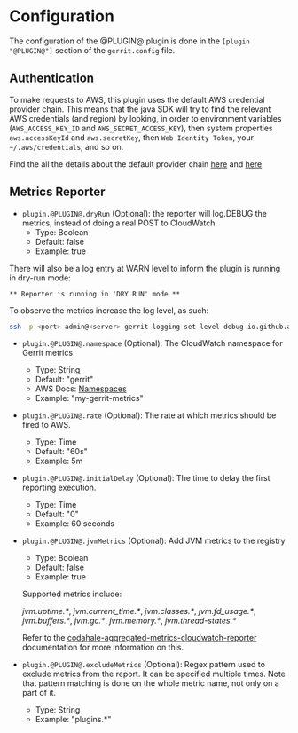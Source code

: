 # Configuration

The configuration of the @PLUGIN@ plugin is done in the `[plugin "@PLUGIN@"]`
section of the `gerrit.config` file.

## Authentication

To make requests to AWS, this plugin uses the default AWS credential provider
chain. This means that the java SDK will try to find the relevant AWS
credentials (and region) by looking, in order to environment variables
(`AWS_ACCESS_KEY_ID` and `AWS_SECRET_ACCESS_KEY`), then system properties
`aws.accessKeyId` and `aws.secretKey`, then `Web Identity Token`, your
`~/.aws/credentials`, and so on.

Find the all the details about the default provider chain
[here](https://docs.aws.amazon.com/sdk-for-java/v1/developer-guide/credentials.html) and
[here](https://docs.aws.amazon.com/sdk-for-java/v1/developer-guide/setup-credentials.html)

## Metrics Reporter

* `plugin.@PLUGIN@.dryRun` (Optional): the reporter will log.DEBUG the metrics,
instead of doing a real POST to CloudWatch.
    * Type: Boolean
    * Default: false
    * Example: true

There will also be a log entry at WARN level to inform the plugin is running in
dry-run mode:

```** Reporter is running in 'DRY RUN' mode **```

To observe the metrics increase the log level, as such:

```bash
ssh -p <port> admin@<server> gerrit logging set-level debug io.github.azagniotov.metrics.reporter.cloudwatch.CloudWatchReporter
```

* `plugin.@PLUGIN@.namespace` (Optional): The CloudWatch namespace for Gerrit metrics.
    * Type: String
    * Default: "gerrit"
    * AWS Docs: [Namespaces](https://docs.aws.amazon.com/AmazonCloudWatch/latest/monitoring/cloudwatch_concepts.html#Namespace)
    * Example: "my-gerrit-metrics"

* `plugin.@PLUGIN@.rate` (Optional): The rate at which metrics should be fired to AWS.
    * Type: Time
    * Default: "60s"
    * Example: 5m

* `plugin.@PLUGIN@.initialDelay` (Optional): The time to delay the first reporting
execution.
    * Type: Time
    * Default: "0"
    * Example: 60 seconds

* `plugin.@PLUGIN@.jvmMetrics` (Optional): Add JVM metrics to the registry

   * Type: Boolean
   * Default: false
   * Example: true

  Supported metrics include:

  _jvm.uptime.*_, _jvm.current_time.*_, _jvm.classes.*_, _jvm.fd_usage.*_, _jvm.buffers.*_,
  _jvm.gc.*_, _jvm.memory.*_, _jvm.thread-states.*_

  Refer to the [codahale-aggregated-metrics-cloudwatch-reporter](https://github.com/azagniotov/codahale-aggregated-metrics-cloudwatch-reporter/)
documentation for more information on this.


* `plugin.@PLUGIN@.excludeMetrics` (Optional): Regex pattern used to exclude
metrics from the report. It can be specified multiple times.
Note that pattern matching is done on the whole metric name, not only on a part of it.
    * Type: String
    * Example: "plugins.*"